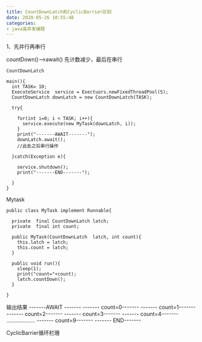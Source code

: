 ```yaml
---
title: CountDownLatch和CyclicBarrier区别
date: 2020-05-26 10:55:48
categories:
- java高并发编程
---
```


1、先并行再串行

countDown()-->await()
先计数减少，最后在串行

```
CountDownLatch

main(){
  int TASK= 10;
  ExecuteService  service = Exectuors.newFixedThreadPool(5);
  CountDownLatch downLatch = new CountDownLatch(TASK);
  
  try{
  
    for(int i=0; i < TASK; i++){
      service.execute(new MyTask(downLatch, i));
    }
    print("-------AWAIT-------");
    downLatch.await();
    //此处之后串行操作

  }catch(Exception e){
    
    service.shutdown();
    print("-------END-------");
  
  }
}

```

Mytask
```
public class MyTask implement Runnable{

  private  final CountDownLatch latch;
  private  final int count;
  
  public MyTask(CountDownLatch  latch, int count){
    this.latch = latch;
    this.count = latch;
  }

  public void run(){
    sleep(1);
    print("count="+count);
    latch.countDown();
  }

}
```
输出结果
-------AWAIT -------
------- count=0-------
------- count=1-------
------- count=2-------
------- count=3-------
------- count=4-------
...................
------- count=9-------
------- END-------


CyclicBarrier循环栏珊
